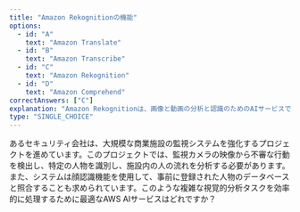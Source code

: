 ```yaml
---
title: "Amazon Rekognitionの機能"
options:
  - id: "A"
    text: "Amazon Translate"
  - id: "B"
    text: "Amazon Transcribe"
  - id: "C"
    text: "Amazon Rekognition"
  - id: "D"
    text: "Amazon Comprehend"
correctAnswers: ["C"]
explanation: "Amazon Rekognitionは、画像と動画の分析と認識のためのAIサービスです。物体、人物、テキスト、シーン、活動の検出、顔認識、顔比較、不適切なコンテンツの検出などの機能を提供します。Amazon Translateはテキスト翻訳と言語検出、Amazon Transcribeは音声認識と文字起こし、Amazon Comprehendは自然言語処理と感情分析の機能を提供します。\n\n参考: https://aws.amazon.com/jp/rekognition/"
type: "SINGLE_CHOICE"
---
```


あるセキュリティ会社は、大規模な商業施設の監視システムを強化するプロジェクトを進めています。このプロジェクトでは、監視カメラの映像から不審な行動を検出し、特定の人物を識別し、施設内の人の流れを分析する必要があります。また、システムは顔認識機能を使用して、事前に登録された人物のデータベースと照合することも求められています。このような複雑な視覚的分析タスクを効率的に処理するために最適なAWS AIサービスはどれですか？